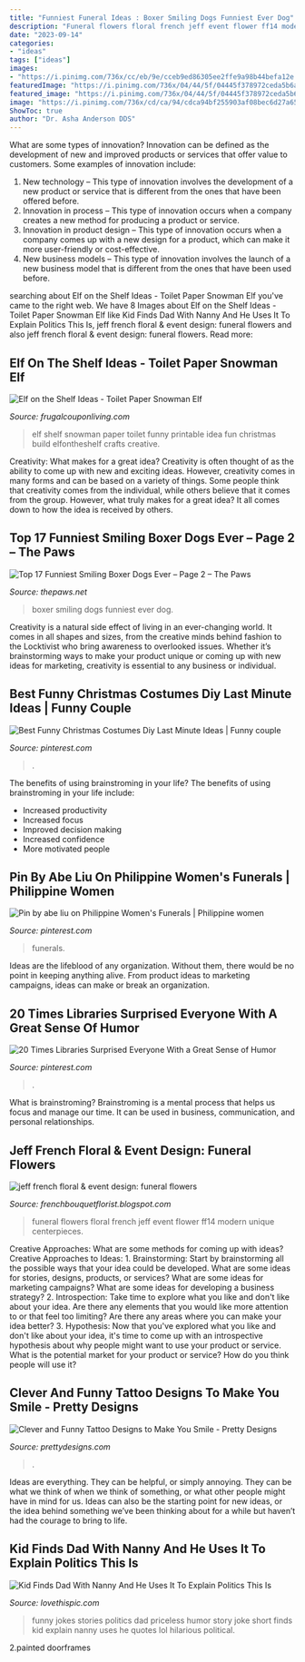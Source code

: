 ```yaml
---
title: "Funniest Funeral Ideas : Boxer Smiling Dogs Funniest Ever Dog"
description: "Funeral flowers floral french jeff event flower ff14 modern unique centerpieces"
date: "2023-09-14"
categories:
- "ideas"
tags: ["ideas"]
images:
- "https://i.pinimg.com/736x/cc/eb/9e/cceb9ed86305ee2ffe9a98b44befa12e.jpg"
featuredImage: "https://i.pinimg.com/736x/04/44/5f/04445f378972ceda5b6a44be118c2560.jpg"
featured_image: "https://i.pinimg.com/736x/04/44/5f/04445f378972ceda5b6a44be118c2560.jpg"
image: "https://i.pinimg.com/736x/cd/ca/94/cdca94bf255903af08bec6d27a656bee.jpg"
ShowToc: true
author: "Dr. Asha Anderson DDS"
---
```



What are some types of innovation?
Innovation can be defined as the development of new and improved products or services that offer value to customers. Some examples of innovation include: 
1. New technology – This type of innovation involves the development of a new product or service that is different from the ones that have been offered before.
2. Innovation in process – This type of innovation occurs when a company creates a new method for producing a product or service.
3. Innovation in product design – This type of innovation occurs when a company comes up with a new design for a product, which can make it more user-friendly or cost-effective.
4. New business models – This type of innovation involves the launch of a new business model that is different from the ones that have been used before.

	

		
searching about Elf on the Shelf Ideas - Toilet Paper Snowman Elf you've came to the right web. We have 8 Images about Elf on the Shelf Ideas - Toilet Paper Snowman Elf like Kid Finds Dad With Nanny And He Uses It To Explain Politics This Is, jeff french floral &amp; event design: funeral flowers and also jeff french floral &amp; event design: funeral flowers. Read more:
		
    
## Elf On The Shelf Ideas - Toilet Paper Snowman Elf

<img loading=lazy src="http://www.frugalcouponliving.com/wp-content/uploads/2014/11/TP-Snowman-Elf-on-the-shelf-ideas-frugal-coupon-living.jpg" onerror="this.onerror=null;this.src='https://tse1.mm.bing.net/th?id=OIP.GryHoLz8Gn0WH0Uu92pykgHaLH&amp;pid=15.1';" alt="Elf on the Shelf Ideas - Toilet Paper Snowman Elf">

_Source: frugalcouponliving.com_

>elf shelf snowman paper toilet funny printable idea fun christmas build elfontheshelf crafts creative. 

	

Creativity: What makes for a great idea?
Creativity is often thought of as the ability to come up with new and exciting ideas. However, creativity comes in many forms and can be based on a variety of things. Some people think that creativity comes from the individual, while others believe that it comes from the group. However, what truly makes for a great idea? It all comes down to how the idea is received by others.

    
## Top 17 Funniest Smiling Boxer Dogs Ever – Page 2 – The Paws

<img loading=lazy src="https://www.thepaws.net/wp-content/uploads/2018/12/smiling-boxer-dog-9.jpg" onerror="this.onerror=null;this.src='https://tse3.mm.bing.net/th?id=OIP.XhP3-iq7f7JMdqzD78YOKwHaNK&amp;pid=15.1';" alt="Top 17 Funniest Smiling Boxer Dogs Ever – Page 2 – The Paws">

_Source: thepaws.net_

>boxer smiling dogs funniest ever dog. 

	

Creativity is a natural side effect of living in an ever-changing world. It comes in all shapes and sizes, from the creative minds behind fashion to the Locktivist who bring awareness to overlooked issues. Whether it’s brainstorming ways to make your product unique or coming up with new ideas for marketing, creativity is essential to any business or individual.

    
## Best Funny Christmas Costumes Diy Last Minute Ideas | Funny Couple

<img loading=lazy src="https://i.pinimg.com/736x/cc/eb/9e/cceb9ed86305ee2ffe9a98b44befa12e.jpg" onerror="this.onerror=null;this.src='https://tse2.mm.bing.net/th?id=OIP.UOccwcc1ovySbraQbRu0wwAAAA&amp;pid=15.1';" alt="Best Funny Christmas Costumes Diy Last Minute Ideas | Funny couple">

_Source: pinterest.com_

>. 

	

The benefits of using brainstroming in your life?
The benefits of using brainstroming in your life include: 
- Increased productivity 
- Increased focus 
- Improved decision making 
- Increased confidence 
- More motivated people

    
## Pin By Abe Liu On Philippine Women&#039;s Funerals | Philippine Women

<img loading=lazy src="https://i.pinimg.com/736x/cd/ca/94/cdca94bf255903af08bec6d27a656bee.jpg" onerror="this.onerror=null;this.src='https://tse2.mm.bing.net/th?id=OIP.5BIoZAtQr4S5ikPSjKlVlgHaJ4&amp;pid=15.1';" alt="Pin by abe liu on Philippine Women&#039;s Funerals | Philippine women">

_Source: pinterest.com_

>funerals. 

	

Ideas are the lifeblood of any organization. Without them, there would be no point in keeping anything alive. From product ideas to marketing campaigns, ideas can make or break an organization.

    
## 20 Times Libraries Surprised Everyone With A Great Sense Of Humor

<img loading=lazy src="https://i.pinimg.com/736x/04/44/5f/04445f378972ceda5b6a44be118c2560.jpg" onerror="this.onerror=null;this.src='https://tse2.mm.bing.net/th?id=OIP.x2jr47PEAhOpZz6DgI5kogHaJ4&amp;pid=15.1';" alt="20 Times Libraries Surprised Everyone With a Great Sense of Humor">

_Source: pinterest.com_

>. 

	

What is brainstroming? Brainstroming is a mental process that helps us focus and manage our time. It can be used in business, communication, and personal relationships.

    
## Jeff French Floral &amp; Event Design: Funeral Flowers

<img loading=lazy src="http://2.bp.blogspot.com/-dVDpKEyPWpg/TSOJXvob94I/AAAAAAAAA-Q/0LvVhxybWLE/s1600/IMG_0003.JPG" onerror="this.onerror=null;this.src='https://tse4.mm.bing.net/th?id=OIP.djrpPCV8-HZOs0rLfJyBSQHaJ4&amp;pid=15.1';" alt="jeff french floral &amp; event design: funeral flowers">

_Source: frenchbouquetflorist.blogspot.com_

>funeral flowers floral french jeff event flower ff14 modern unique centerpieces. 

	

Creative Approaches: What are some methods for coming up with ideas?
Creative Approaches to Ideas: 1. Brainstorming: Start by brainstorming all the possible ways that your idea could be developed. What are some ideas for stories, designs, products, or services? What are some ideas for marketing campaigns? What are some ideas for developing a business strategy? 2. Introspection: Take time to explore what you like and don't like about your idea. Are there any elements that you would like more attention to or that feel too limiting? Are there any areas where you can make your idea better? 3. Hypothesis: Now that you've explored what you like and don't like about your idea, it's time to come up with an introspective hypothesis about why people might want to use your product or service. What is the potential market for your product or service? How do you think people will use it? 
    
## Clever And Funny Tattoo Designs To Make You Smile - Pretty Designs

<img loading=lazy src="http://www.prettydesigns.com/wp-content/uploads/2014/11/Clever-Tattoo.jpg" onerror="this.onerror=null;this.src='https://tse4.mm.bing.net/th?id=OIP.eHpti3PsKjzW4DhpdYuITAHaJ3&amp;pid=15.1';" alt="Clever and Funny Tattoo Designs to Make You Smile - Pretty Designs">

_Source: prettydesigns.com_

>. 

	

Ideas are everything. They can be helpful, or simply annoying. They can be what we think of when we think of something, or what other people might have in mind for us. Ideas can also be the starting point for new ideas, or the idea behind something we’ve been thinking about for a while but haven’t had the courage to bring to life.

    
## Kid Finds Dad With Nanny And He Uses It To Explain Politics This Is

<img loading=lazy src="http://www.lovethispic.com/uploaded_images/179484-Politics-Lesson.jpg?2" onerror="this.onerror=null;this.src='https://tse4.mm.bing.net/th?id=OIP.or1aE_C2ch-B3zLZ_uuI9wHaLH&amp;pid=15.1';" alt="Kid Finds Dad With Nanny And He Uses It To Explain Politics This Is">

_Source: lovethispic.com_

>funny jokes stories politics dad priceless humor story joke short finds kid explain nanny uses he quotes lol hilarious political. 

	

2.painted doorframes

